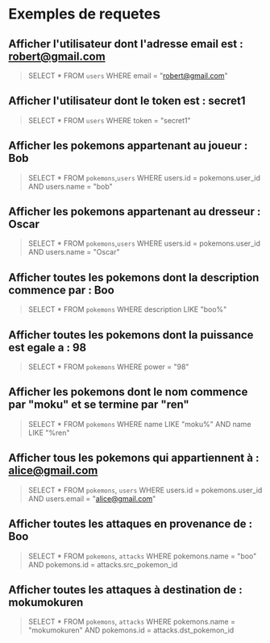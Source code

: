 # Exemples de requetes

## Afficher l'utilisateur dont l'adresse email est : robert@gmail.com

> SELECT * FROM `users` WHERE email = "robert@gmail.com"

## Afficher l'utilisateur dont le token est : secret1

>SELECT * FROM `users` WHERE token = "secret1"

## Afficher les pokemons appartenant au joueur : Bob

> SELECT * FROM `pokemons`,`users` WHERE users.id = pokemons.user_id
AND  users.name = "bob"

## Afficher les pokemons appartenant au dresseur : Oscar

> SELECT * FROM `pokemons`,`users` WHERE users.id = pokemons.user_id
AND  users.name = "Oscar"

## Afficher toutes les pokemons dont la description commence par : Boo

> SELECT * FROM `pokemons` WHERE description LIKE "boo%"

## Afficher toutes les pokemons dont la puissance est egale a : 98

> SELECT * FROM `pokemons` WHERE power = "98"

## Afficher les pokemons dont le nom commence par "moku" et se termine par "ren"

> SELECT * FROM `pokemons` WHERE name LIKE "moku%" AND name LIKE "%ren"

## Afficher tous les pokemons qui appartiennent à : alice@gmail.com

> SELECT * FROM `pokemons`, `users` WHERE users.id =  pokemons.user_id
AND users.email = "alice@gmail.com"

## Afficher toutes les attaques en provenance de : Boo

> SELECT * FROM `pokemons`, `attacks` WHERE pokemons.name = "boo" AND pokemons.id = attacks.src_pokemon_id

## Afficher toutes les attaques à destination de : mokumokuren

> SELECT * FROM `pokemons`, `attacks` WHERE pokemons.name = "mokumokuren" AND pokemons.id = attacks.dst_pokemon_id
